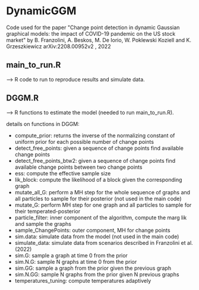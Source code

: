 # DynamicGGM
Code used for the paper "Change point detection in dynamic Gaussian graphical models: the impact of COVID-19 pandemic on the US stock market"  by B. Franzolini, A. Beskos, M. De Iorio, W. Poklewski Koziell and K. Grzeszkiewicz  arXiv:2208.00952v2 , 2022

## main_to_run.R 
--> R code to run to reproduce results and simulate data.

## DGGM.R 
--> R functions to estimate the model (needed to run main_to_run.R).

details on functions in DGGM: 
- compute_prior: returns the inverse of the normalizing constant of uniform prior for each possible number of change points
- detect_free_points: given a sequence of change points find available change points
- detect_free_points_btw2: given a sequence of change points find available change points between two change points
- ess: compute the effective sample size
- lik_block: compute the likelihood of a block given the corresponding graph
- mutate_all_G: perform a MH step for the whole sequence of graphs and all particles to sample for their posterior (not used in the main code)
- mutate_G: perform MH step for one graph and all particles to sample for their temperated-posterior
- particle_filter: inner component of the algorithm, compute the marg lik and sample the graphs
- sample_ChangePoints: outer component, MH for change points
- sim.data: simulate data from the model (not used in the main code)
- simulate_data: simulate data from scenarios described in Franzolini et al. (2022)
- sim.G: sample a graph at time 0 from the prior
- sim.N.G: sample N graphs at time 0 from the prior
- sim.GG: sample a graph from the prior given the previous graph
- sim.N.GG: sample N graphs from the prior given N previous graphs
- temperatures_tuning: compute temperatures adaptively
